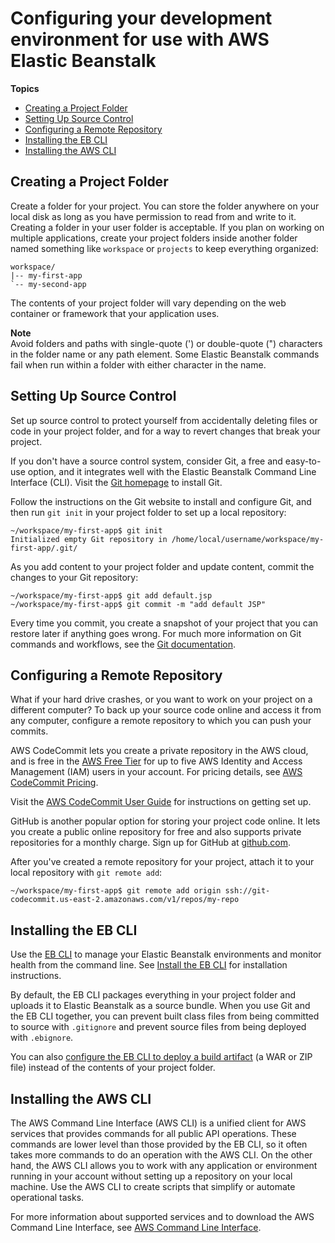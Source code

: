 # Configuring your development environment for use with AWS Elastic Beanstalk<a name="chapter-devenv"></a>

**Topics**
+ [Creating a Project Folder](#devenv-project-folder)
+ [Setting Up Source Control](#devenv-git)
+ [Configuring a Remote Repository](#devenv-git-backup)
+ [Installing the EB CLI](#devenv-ebcli)
+ [Installing the AWS CLI](#devenv-awscli)

## Creating a Project Folder<a name="devenv-project-folder"></a>

Create a folder for your project\. You can store the folder anywhere on your local disk as long as you have permission to read from and write to it\. Creating a folder in your user folder is acceptable\. If you plan on working on multiple applications, create your project folders inside another folder named something like `workspace` or `projects` to keep everything organized:

```
workspace/
|-- my-first-app
`-- my-second-app
```

The contents of your project folder will vary depending on the web container or framework that your application uses\.

**Note**  
Avoid folders and paths with single\-quote \('\) or double\-quote \("\) characters in the folder name or any path element\. Some Elastic Beanstalk commands fail when run within a folder with either character in the name\.

## Setting Up Source Control<a name="devenv-git"></a>

Set up source control to protect yourself from accidentally deleting files or code in your project folder, and for a way to revert changes that break your project\.

If you don't have a source control system, consider Git, a free and easy\-to\-use option, and it integrates well with the Elastic Beanstalk Command Line Interface \(CLI\)\. Visit the [Git homepage](https://git-scm.com/) to install Git\.

Follow the instructions on the Git website to install and configure Git, and then run `git init` in your project folder to set up a local repository:

```
~/workspace/my-first-app$ git init
Initialized empty Git repository in /home/local/username/workspace/my-first-app/.git/
```

As you add content to your project folder and update content, commit the changes to your Git repository:

```
~/workspace/my-first-app$ git add default.jsp
~/workspace/my-first-app$ git commit -m "add default JSP"
```

Every time you commit, you create a snapshot of your project that you can restore later if anything goes wrong\. For much more information on Git commands and workflows, see the [Git documentation](https://git-scm.com/doc)\.

## Configuring a Remote Repository<a name="devenv-git-backup"></a>

What if your hard drive crashes, or you want to work on your project on a different computer? To back up your source code online and access it from any computer, configure a remote repository to which you can push your commits\.

AWS CodeCommit lets you create a private repository in the AWS cloud, and is free in the [AWS Free Tier](https://aws.amazon.com/free/) for up to five AWS Identity and Access Management \(IAM\) users in your account\. For pricing details, see [AWS CodeCommit Pricing](https://aws.amazon.com/codecommit/pricing/)\. 

Visit the [AWS CodeCommit User Guide](http://docs.aws.amazon.com/codecommit/latest/userguide/setting-up.html) for instructions on getting set up\.

GitHub is another popular option for storing your project code online\. It lets you create a public online repository for free and also supports private repositories for a monthly charge\. Sign up for GitHub at [github\.com](https://github.com/)\.

After you've created a remote repository for your project, attach it to your local repository with `git remote add`:

```
~/workspace/my-first-app$ git remote add origin ssh://git-codecommit.us-east-2.amazonaws.com/v1/repos/my-repo
```

## Installing the EB CLI<a name="devenv-ebcli"></a>

Use the [EB CLI](eb-cli3.md) to manage your Elastic Beanstalk environments and monitor health from the command line\. See [Install the EB CLI](eb-cli3-install.md) for installation instructions\.

By default, the EB CLI packages everything in your project folder and uploads it to Elastic Beanstalk as a source bundle\. When you use Git and the EB CLI together, you can prevent built class files from being committed to source with `.gitignore` and prevent source files from being deployed with `.ebignore`\.

You can also [configure the EB CLI to deploy a build artifact](eb-cli3-configuration.md#eb-cli3-artifact) \(a WAR or ZIP file\) instead of the contents of your project folder\.

## Installing the AWS CLI<a name="devenv-awscli"></a>

The AWS Command Line Interface \(AWS CLI\) is a unified client for AWS services that provides commands for all public API operations\. These commands are lower level than those provided by the EB CLI, so it often takes more commands to do an operation with the AWS CLI\. On the other hand, the AWS CLI allows you to work with any application or environment running in your account without setting up a repository on your local machine\. Use the AWS CLI to create scripts that simplify or automate operational tasks\.

For more information about supported services and to download the AWS Command Line Interface, see [AWS Command Line Interface](https://aws.amazon.com/cli/)\.